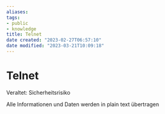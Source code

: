 ```yaml
---
aliases: 
tags:
- public
- knowledge
title: Telnet
date created: "2023-02-27T06:57:10"
date modified: "2023-03-21T10:09:18"
---
```


# Telnet

Veraltet: Sicherheitsrisiko

Alle Informationen und Daten werden in plain text übertragen
